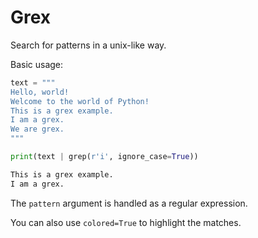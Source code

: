 # Grex

Search for patterns in a unix-like way.

Basic usage:

```py
text = """
Hello, world!
Welcome to the world of Python!
This is a grex example.
I am a grex.
We are grex.
"""

print(text | grep(r'i', ignore_case=True))
```

```sh
This is a grex example.
I am a grex. 
```

The `pattern` argument is handled as a regular expression.

You can also use `colored=True` to highlight the matches.
